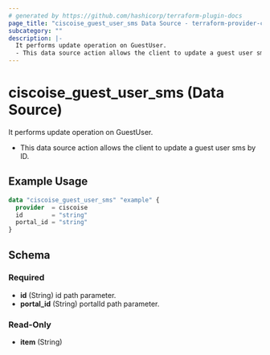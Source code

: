 ```yaml
---
# generated by https://github.com/hashicorp/terraform-plugin-docs
page_title: "ciscoise_guest_user_sms Data Source - terraform-provider-ciscoise"
subcategory: ""
description: |-
  It performs update operation on GuestUser.
  - This data source action allows the client to update a guest user sms by ID.
---
```


# ciscoise_guest_user_sms (Data Source)

It performs update operation on GuestUser.

- This data source action allows the client to update a guest user sms by ID.

## Example Usage

```terraform
data "ciscoise_guest_user_sms" "example" {
  provider  = ciscoise
  id        = "string"
  portal_id = "string"
}
```

<!-- schema generated by tfplugindocs -->
## Schema

### Required

- **id** (String) id path parameter.
- **portal_id** (String) portalId path parameter.

### Read-Only

- **item** (String)



